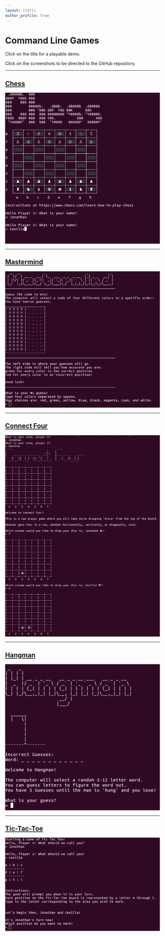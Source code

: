 ```yaml
---
layout: static
author_profile: true
---
```


# Command Line Games

Click on the title for a playable demo.

Click on the screenshots to be directed to the GitHub repository.

___

## [Chess](/views/chess)

[![Chess](/assets/images/chess.png)](https://github.com/JonathanYiv/chess)

___

## [Mastermind](/views/mastermind)

[![Mastermind](/assets/images/mastermind.png)](https://github.com/JonathanYiv/mastermind)

___

## [Connect Four](/views/connect_four)

[![Connect Four](/assets/images/connect_four.png)](https://github.com/JonathanYiv/connect_four)

___

## [Hangman](/views/hangman)

[![Hangman](/assets/images/hangman.png)](https://github.com/JonathanYiv/hangman)

___

## [Tic-Tac-Toe](/views/tic_tac_toe)

[![Tic-Tac-Toe](/assets/images/tictactoe.png)](https://github.com/JonathanYiv/tic-tac-toe)